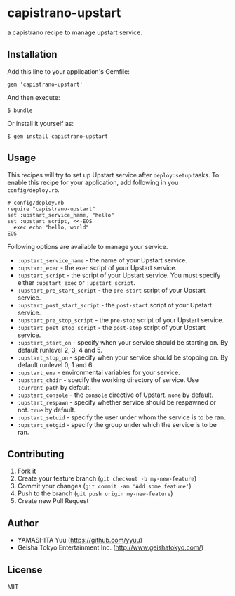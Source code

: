 # capistrano-upstart

a capistrano recipe to manage upstart service.

## Installation

Add this line to your application's Gemfile:

    gem 'capistrano-upstart'

And then execute:

    $ bundle

Or install it yourself as:

    $ gem install capistrano-upstart

## Usage

This recipes will try to set up Upstart service after `deploy:setup` tasks.
To enable this recipe for your application,  add following in you `config/deploy.rb`.

    # config/deploy.rb
    require "capistrano-upstart"
    set :upstart_service_name, "hello"
    set :upstart_script, <<-EOS
      exec echo "hello, world"
    EOS

Following options are available to manage your service.

 * `:upstart_service_name` - the name of your Upstart service.
 * `:upstart_exec` - the `exec` script of your Upstart service.
 * `:upstart_script` - the script of your Upstart service. You must specify either `:upstart_exec` or `:upstart_script`.
 * `:upstart_pre_start_script` - the `pre-start` script of your Upstart service.
 * `:upstart_post_start_script` - the `post-start` script of your Upstart service.
 * `:upstart_pre_stop_script` - the `pre-stop` script of your Upstart service.
 * `:upstart_post_stop_script` - the `post-stop` script of your Upstart service.
 * `:upstart_start_on` - specify when your service should be starting on. By default runlevel 2, 3, 4 and 5.
 * `:upstart_stop_on` - specify when your service should be stopping on. By default runlevel 0, 1 and 6.
 * `:upstart_env` - environmental variables for your service.
 * `:upstart_chdir` - specify the working directory of service. Use `:current_path` by default.
 * `:upstart_console` - the `console` directive of Upstart. `none` by default.
 * `:upstart_respawn` - specify whether service should be respawned or not. `true` by default.
 * `:upstart_setuid` - specify the user under whom the service is to be ran.
 * `:upstart_setgid` - specify the group under which the service is to be ran.

## Contributing

1. Fork it
2. Create your feature branch (`git checkout -b my-new-feature`)
3. Commit your changes (`git commit -am 'Add some feature'`)
4. Push to the branch (`git push origin my-new-feature`)
5. Create new Pull Request

## Author

- YAMASHITA Yuu (https://github.com/yyuu)
- Geisha Tokyo Entertainment Inc. (http://www.geishatokyo.com/)

## License

MIT
